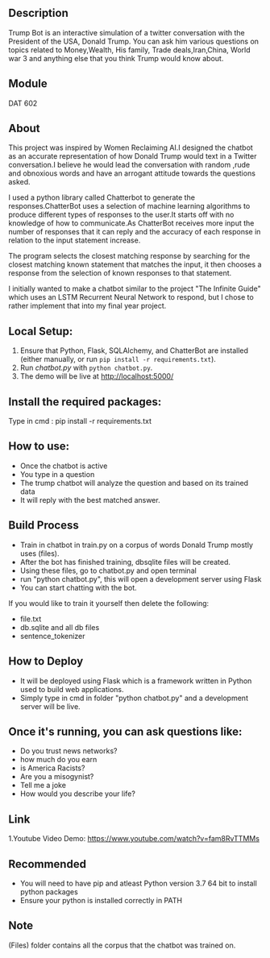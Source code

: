 
## Description
Trump Bot is an interactive simulation of a twitter conversation with the President of the USA, Donald Trump.
You can ask him various questions on topics related to Money,Wealth, His family, Trade deals,Iran,China, World war 3 and anything else that you think Trump would know about.

## Module
DAT 602

## About
This project was inspired by Women Reclaiming AI.I designed the chatbot as an accurate representation of how Donald Trump would text in a Twitter conversation.I believe he would lead the conversation with random ,rude and obnoxious words and have an arrogant attitude towards the questions asked.

I used a python library called Chatterbot to generate the responses.ChatterBot uses a selection of machine learning algorithms to produce different types of responses to the user.It starts off with no knowledge of how to communicate.As ChatterBot receives more input the number of responses that it can reply and the accuracy of each response in relation to the input statement increase.

The program selects the closest matching response by searching for the closest matching known statement that matches the input, it then chooses a response from the selection of known responses to that statement.

I initially wanted to make a chatbot similar to the project "The Infinite Guide" which uses an LSTM Recurrent Neural Network to respond, but I chose to rather implement that into my final year project.

## Local Setup:
 1. Ensure that Python, Flask, SQLAlchemy, and ChatterBot are installed (either manually, or run `pip install -r requirements.txt`).
 2. Run *chatbot.py* with `python chatbot.py`.
 3. The demo will be live at [http://localhost:5000/](http://localhost:5000/)


## Install the required packages:
Type in cmd : pip install -r requirements.txt


## How to use:
- Once the chatbot is active
- You type in a question
- The trump chatbot will analyze the question and based on its trained data
- It will reply with the best matched answer.


## Build Process
- Train in chatbot in train.py on a corpus of words Donald Trump mostly uses (files).
- After the bot has finished training, dbsqlite files will be created.
- Using these files, go to chatbot.py and open terminal
- run "python chatbot.py", this will open a development server using Flask
- You can start chatting with the bot.

If you would like to train it yourself then delete the following:
- file.txt
- db.sqlite and all db files
- sentence_tokenizer



## How to Deploy

- It will be deployed using Flask which is a framework written in Python used to build web applications.
- Simply type in cmd in folder "python chatbot.py" and a development server will be live.


## Once it's running, you can ask questions like:
- Do you trust news networks?
- how much do you earn
- is America Racists?
- Are you a misogynist?
- Tell me a joke
- How would you describe your life?

## Link
1.Youtube Video Demo: https://www.youtube.com/watch?v=fam8RvTTMMs


## Recommended
- You will need to have pip and atleast Python version 3.7 64 bit to install python packages
- Ensure your python is installed correctly in PATH


## Note
(Files) folder contains all the corpus that the chatbot was trained on.

